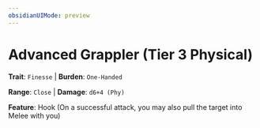 ```yaml
---
obsidianUIMode: preview
---
```

# Advanced Grappler (Tier 3 Physical)

**Trait**: `Finesse` | **Burden**: `One-Handed`

**Range**: `Close` | **Damage**: `d6+4 (Phy)`

**Feature**: Hook (On a successful attack, you may also pull the target into Melee with you)